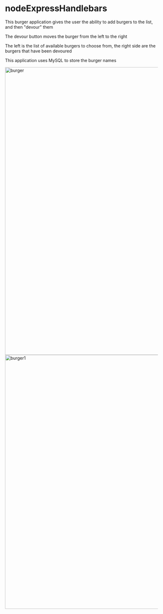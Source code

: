 # nodeExpressHandlebars

This burger application gives the user the ability to add burgers to the list, and then "devour" them

The devour button moves the burger from the left to the right

The left is the list of available burgers to choose from, the right side are the burgers that have been devoured

This application uses MySQL to store the burger names

<img width="949" alt="burger" src="https://user-images.githubusercontent.com/70598209/105612548-8bf2aa00-5d82-11eb-8a2d-22a057d3fa6c.PNG">
<img width="838" alt="burger1" src="https://user-images.githubusercontent.com/70598209/105612549-8c8b4080-5d82-11eb-83ad-f4747c43a5b3.PNG">
